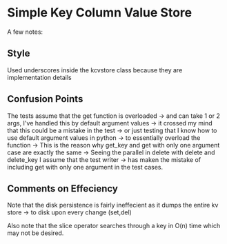 Simple Key Column Value Store
=============================

A few notes:

Style
-----
Used underscores inside the kcvstore class because they are implementation details

Confusion Points
----------------
The tests assume that the get function is overloaded
-> and can take 1 or 2 args, I've handled this by default argument values
-> it crossed my mind that this could be a mistake in the test
-> or just testing that I know how to use default argument values in python 
-> to essentially overload the function 
-> This is the reason why get_key and get with only one argument case are exactly the same
-> Seeing the parallel in delete with delete and delete_key I assume that the test writer
-> has maken the mistake of including get with only one argument in the test cases.

Comments on Effeciency
----------------------

Note that the disk persistence is fairly ineffecient as it dumps the entire kv store
-> to disk upon every change (set,del) 

Also note that the slice operator searches through a key in O(n) time which may not be desired.

